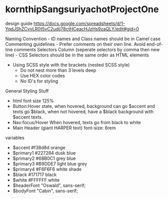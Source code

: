 # kornthipSangsuriyachotProjectOne
design guide
https://docs.google.com/spreadsheets/d/1-YqdJShZCvvLR0t5vC2udjj78ctHCeacHJzHs9zaQLY/edit#gid=0

Naming Convention - ID names and Class names should be in Camel case
Commenting guidelines - Prefer comments on their own line. Avoid end-of-line comments
Selectors	Column (seperate selectors by comma then new line)
	- CSS Selectors should be in the same order as HTML elements
  - Using SCSS style with the brackets (nested SCSS style)
	- Do not nest more than 3 levels deep
	- Use HEX color codes
	- No ID's for styling

General Styling Stuff	
  - html font size	125%
  - Button:Hover state, when hovered, background can go $accent and texts go $black, when not hovered, have a $black background with $accent texts.
  - Nav:focus/Hover	When hovered, texts go from black to white
  - Main Header (giant HARPER text)	font-size: 6rem
  
variables
  - $accent	#f38d8d	orange
  - $primary1	#227284	dusk blue
  - $primary2	#68B0C1	grey blue
  - $primary3	#B9DDE7	light blue grey
  - $primary4	#F6F6F6	white shade
  - $black	#171717	black
  - $white	#FFFFFF	white  
  - $headerFont	"Oswald", sans-serif;	
  - $bodyFont	"Cabin", sans-serif;	
